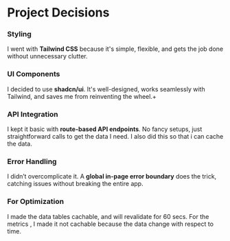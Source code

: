 # Project Decisions

### Styling

I went with **Tailwind CSS** because it's simple, flexible, and gets the job done without unnecessary clutter.

### UI Components

I decided to use **shadcn/ui**. It's well-designed, works seamlessly with Tailwind, and saves me from reinventing the wheel.+

### API Integration

I kept it basic with **route-based API endpoints**. No fancy setups, just straightforward calls to get the data I need. I also did this so that i can cache the data.

### Error Handling

I didn’t overcomplicate it. A **global in-page error boundary** does the trick, catching issues without breaking the entire app.

### For Optimization

I made the data tables cachable, and will revalidate for 60 secs. For the metrics , I made it not cachable because the data change with respect to time.
